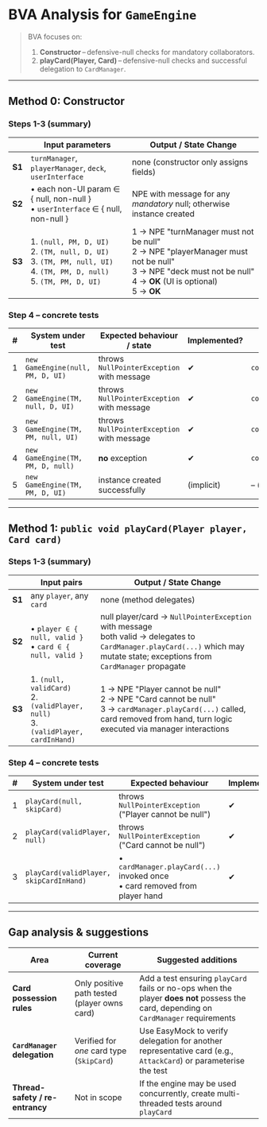 # BVA Analysis for `GameEngine`

> BVA focuses on:
>
> 1. **Constructor** – defensive-null checks for mandatory collaborators.
> 2. **playCard(Player, Card)** – defensive-null checks and successful delegation to `CardManager`.

---

## Method 0: Constructor

### Steps 1-3 (summary)

|        | Input parameters                                                                                                              | Output / State Change                                                                                                                                              |
| ------ | ----------------------------------------------------------------------------------------------------------------------------- | ------------------------------------------------------------------------------------------------------------------------------------------------------------------ |
| **S1** | `turnManager`, `playerManager`, `deck`, `userInterface`                                                                       | none (constructor only assigns fields)                                                                                                                             |
| **S2** | • each non-UI param ∈ { null, non-null }<br>• `userInterface` ∈ { null, non-null }                                            | NPE with message for any *mandatory* null; otherwise instance created                                                                                              |
| **S3** | 1. `(null, PM, D, UI)`<br>2. `(TM, null, D, UI)`<br>3. `(TM, PM, null, UI)`<br>4. `(TM, PM, D, null)`<br>5. `(TM, PM, D, UI)` | 1 → NPE "turnManager must not be null"<br>2 → NPE "playerManager must not be null"<br>3 → NPE "deck must not be null"<br>4 → **OK** (UI is optional)<br>5 → **OK** |

### Step 4 – concrete tests

| # | System under test                  | Expected behaviour / state                 | Implemented? | JUnit test name                                                |
| - | ---------------------------------- | ------------------------------------------ | ------------ | -------------------------------------------------------------- |
| 1 | `new GameEngine(null, PM, D, UI)`  | throws `NullPointerException` with message | ✔︎           | `constructor_withNullTurnManager_throwsNullPointerException`   |
| 2 | `new GameEngine(TM, null, D, UI)`  | throws `NullPointerException` with message | ✔︎           | `constructor_withNullPlayerManager_throwsNullPointerException` |
| 3 | `new GameEngine(TM, PM, null, UI)` | throws `NullPointerException` with message | ✔︎           | `constructor_withNullDeck_throwsNullPointerException`          |
| 4 | `new GameEngine(TM, PM, D, null)`  | **no** exception                           | ✔︎           | `constructor_withNullUI_allowsNullUI`                          |
| 5 | `new GameEngine(TM, PM, D, UI)`    | instance created successfully              | (implicit)   | – (covered by test #4 setup)                                   |

---

## Method 1: `public void playCard(Player player, Card card)`

### Steps 1-3 (summary)

|        | Input pairs                                                                          | Output / State Change                                                                                                                                                            |
| ------ | ------------------------------------------------------------------------------------ | -------------------------------------------------------------------------------------------------------------------------------------------------------------------------------- |
| **S1** | any `player`, any `card`                                                             | none (method delegates)                                                                                                                                                          |
| **S2** | • `player ∈ { null, valid }` <br>• `card ∈ { null, valid }`                          | null player/card → `NullPointerException` with message<br>both valid → delegates to `CardManager.playCard(...)` which may mutate state; exceptions from `CardManager` propagate  |
| **S3** | 1. `(null, validCard)`<br>2. `(validPlayer, null)`<br>3. `(validPlayer, cardInHand)` | 1 → NPE "Player cannot be null"<br>2 → NPE "Card cannot be null"<br>3 → `cardManager.playCard(...)` called, card removed from hand, turn logic executed via manager interactions |

### Step 4 – concrete tests

| # | System under test                       | Expected behaviour                                                                       | Implemented? | JUnit test name                                                    |
| - | --------------------------------------- | ---------------------------------------------------------------------------------------- | ------------ | ------------------------------------------------------------------ |
| 1 | `playCard(null, skipCard)`              | throws `NullPointerException` ("Player cannot be null")                                  | ✔︎           | `playCard_withNullPlayer_throwsNullPointerException`               |
| 2 | `playCard(validPlayer, null)`           | throws `NullPointerException` ("Card cannot be null")                                    | ✔︎           | `playCard_withNullCard_throwsNullPointerException`                 |
| 3 | `playCard(validPlayer, skipCardInHand)` | • `cardManager.playCard(...)` invoked once<br>• card removed from player hand            | ✔︎           | `playCard_playerHasCard_executesCardEffect`                        |

---

## Gap analysis & suggestions

| Area                            | Current coverage                             | Suggested additions                                                                                                                   |
| ------------------------------- | -------------------------------------------- | ------------------------------------------------------------------------------------------------------------------------------------- |
| **Card possession rules**       | Only positive path tested (player owns card) | Add a test ensuring `playCard` fails or no-ops when the player **does not** possess the card, depending on `CardManager` requirements |
| **`CardManager` delegation**    | Verified for *one* card type (`SkipCard`)    | Use EasyMock to verify delegation for another representative card (e.g., `AttackCard`) or parameterise the test                       |
| **Thread-safety / re-entrancy** | Not in scope                                 | If the engine may be used concurrently, create multi-threaded tests around `playCard`                                                 |

